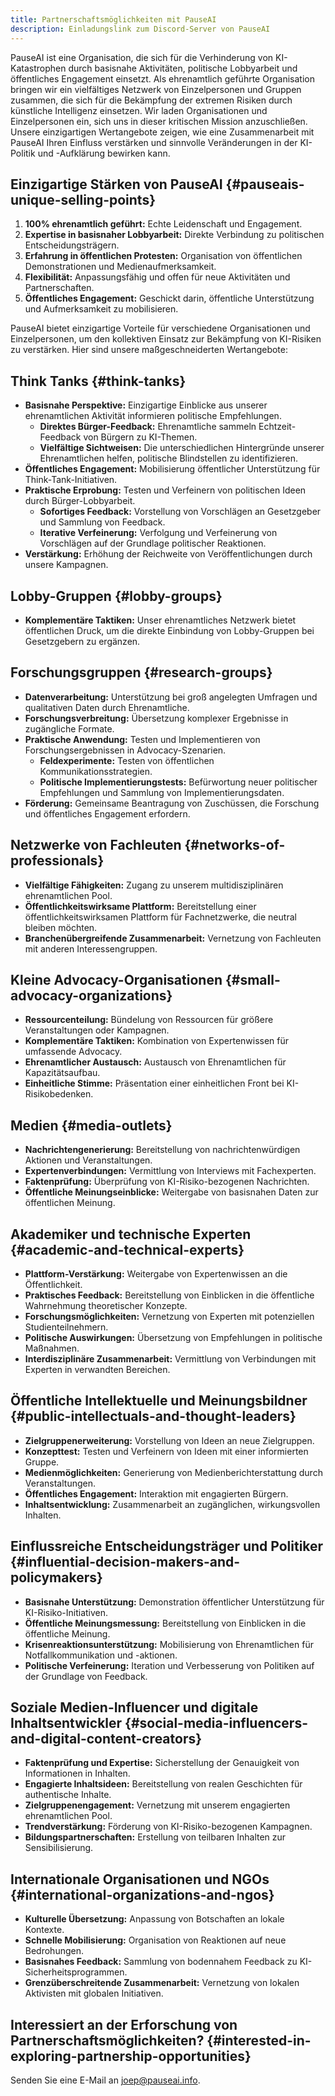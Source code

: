 ```yaml
---
title: Partnerschaftsmöglichkeiten mit PauseAI
description: Einladungslink zum Discord-Server von PauseAI
---
```

PauseAI ist eine Organisation, die sich für die Verhinderung von KI-Katastrophen durch basisnahe Aktivitäten, politische Lobbyarbeit und öffentliches Engagement einsetzt.
Als ehrenamtlich geführte Organisation bringen wir ein vielfältiges Netzwerk von Einzelpersonen und Gruppen zusammen, die sich für die Bekämpfung der extremen Risiken durch künstliche Intelligenz einsetzen.
Wir laden Organisationen und Einzelpersonen ein, sich uns in dieser kritischen Mission anzuschließen.
Unsere einzigartigen Wertangebote zeigen, wie eine Zusammenarbeit mit PauseAI Ihren Einfluss verstärken und sinnvolle Veränderungen in der KI-Politik und -Aufklärung bewirken kann.

## Einzigartige Stärken von PauseAI {#pauseais-unique-selling-points}

1. **100% ehrenamtlich geführt:** Echte Leidenschaft und Engagement.
2. **Expertise in basisnaher Lobbyarbeit:** Direkte Verbindung zu politischen Entscheidungsträgern.
3. **Erfahrung in öffentlichen Protesten:** Organisation von öffentlichen Demonstrationen und Medienaufmerksamkeit.
4. **Flexibilität:** Anpassungsfähig und offen für neue Aktivitäten und Partnerschaften.
5. **Öffentliches Engagement:** Geschickt darin, öffentliche Unterstützung und Aufmerksamkeit zu mobilisieren.

PauseAI bietet einzigartige Vorteile für verschiedene Organisationen und Einzelpersonen, um den kollektiven Einsatz zur Bekämpfung von KI-Risiken zu verstärken. Hier sind unsere maßgeschneiderten Wertangebote:

## Think Tanks {#think-tanks}

- **Basisnahe Perspektive:** Einzigartige Einblicke aus unserer ehrenamtlichen Aktivität informieren politische Empfehlungen.
  - **Direktes Bürger-Feedback:** Ehrenamtliche sammeln Echtzeit-Feedback von Bürgern zu KI-Themen.
  - **Vielfältige Sichtweisen:** Die unterschiedlichen Hintergründe unserer Ehrenamtlichen helfen, politische Blindstellen zu identifizieren.
- **Öffentliches Engagement:** Mobilisierung öffentlicher Unterstützung für Think-Tank-Initiativen.
- **Praktische Erprobung:** Testen und Verfeinern von politischen Ideen durch Bürger-Lobbyarbeit.
  - **Sofortiges Feedback:** Vorstellung von Vorschlägen an Gesetzgeber und Sammlung von Feedback.
  - **Iterative Verfeinerung:** Verfolgung und Verfeinerung von Vorschlägen auf der Grundlage politischer Reaktionen.
- **Verstärkung:** Erhöhung der Reichweite von Veröffentlichungen durch unsere Kampagnen.

## Lobby-Gruppen {#lobby-groups}

- **Komplementäre Taktiken:** Unser ehrenamtliches Netzwerk bietet öffentlichen Druck, um die direkte Einbindung von Lobby-Gruppen bei Gesetzgebern zu ergänzen.

## Forschungsgruppen {#research-groups}

- **Datenverarbeitung:** Unterstützung bei groß angelegten Umfragen und qualitativen Daten durch Ehrenamtliche.
- **Forschungsverbreitung:** Übersetzung komplexer Ergebnisse in zugängliche Formate.
- **Praktische Anwendung:** Testen und Implementieren von Forschungsergebnissen in Advocacy-Szenarien.
  - **Feldexperimente:** Testen von öffentlichen Kommunikationsstrategien.
  - **Politische Implementierungstests:** Befürwortung neuer politischer Empfehlungen und Sammlung von Implementierungsdaten.
- **Förderung:** Gemeinsame Beantragung von Zuschüssen, die Forschung und öffentliches Engagement erfordern.

## Netzwerke von Fachleuten {#networks-of-professionals}

- **Vielfältige Fähigkeiten:** Zugang zu unserem multidisziplinären ehrenamtlichen Pool.
- **Öffentlichkeitswirksame Plattform:** Bereitstellung einer öffentlichkeitswirksamen Plattform für Fachnetzwerke, die neutral bleiben möchten.
- **Branchenübergreifende Zusammenarbeit:** Vernetzung von Fachleuten mit anderen Interessengruppen.

## Kleine Advocacy-Organisationen {#small-advocacy-organizations}

- **Ressourcenteilung:** Bündelung von Ressourcen für größere Veranstaltungen oder Kampagnen.
- **Komplementäre Taktiken:** Kombination von Expertenwissen für umfassende Advocacy.
- **Ehrenamtlicher Austausch:** Austausch von Ehrenamtlichen für Kapazitätsaufbau.
- **Einheitliche Stimme:** Präsentation einer einheitlichen Front bei KI-Risikobedenken.

## Medien {#media-outlets}

- **Nachrichtengenerierung:** Bereitstellung von nachrichtenwürdigen Aktionen und Veranstaltungen.
- **Expertenverbindungen:** Vermittlung von Interviews mit Fachexperten.
- **Faktenprüfung:** Überprüfung von KI-Risiko-bezogenen Nachrichten.
- **Öffentliche Meinungseinblicke:** Weitergabe von basisnahen Daten zur öffentlichen Meinung.

## Akademiker und technische Experten {#academic-and-technical-experts}

- **Plattform-Verstärkung:** Weitergabe von Expertenwissen an die Öffentlichkeit.
- **Praktisches Feedback:** Bereitstellung von Einblicken in die öffentliche Wahrnehmung theoretischer Konzepte.
- **Forschungsmöglichkeiten:** Vernetzung von Experten mit potenziellen Studienteilnehmern.
- **Politische Auswirkungen:** Übersetzung von Empfehlungen in politische Maßnahmen.
- **Interdisziplinäre Zusammenarbeit:** Vermittlung von Verbindungen mit Experten in verwandten Bereichen.

## Öffentliche Intellektuelle und Meinungsbildner {#public-intellectuals-and-thought-leaders}

- **Zielgruppenerweiterung:** Vorstellung von Ideen an neue Zielgruppen.
- **Konzepttest:** Testen und Verfeinern von Ideen mit einer informierten Gruppe.
- **Medienmöglichkeiten:** Generierung von Medienberichterstattung durch Veranstaltungen.
- **Öffentliches Engagement:** Interaktion mit engagierten Bürgern.
- **Inhaltsentwicklung:** Zusammenarbeit an zugänglichen, wirkungsvollen Inhalten.

## Einflussreiche Entscheidungsträger und Politiker {#influential-decision-makers-and-policymakers}

- **Basisnahe Unterstützung:** Demonstration öffentlicher Unterstützung für KI-Risiko-Initiativen.
- **Öffentliche Meinungsmessung:** Bereitstellung von Einblicken in die öffentliche Meinung.
- **Krisenreaktionsunterstützung:** Mobilisierung von Ehrenamtlichen für Notfallkommunikation und -aktionen.
- **Politische Verfeinerung:** Iteration und Verbesserung von Politiken auf der Grundlage von Feedback.

## Soziale Medien-Influencer und digitale Inhaltsentwickler {#social-media-influencers-and-digital-content-creators}

- **Faktenprüfung und Expertise:** Sicherstellung der Genauigkeit von Informationen in Inhalten.
- **Engagierte Inhaltsideen:** Bereitstellung von realen Geschichten für authentische Inhalte.
- **Zielgruppenengagement:** Vernetzung mit unserem engagierten ehrenamtlichen Pool.
- **Trendverstärkung:** Förderung von KI-Risiko-bezogenen Kampagnen.
- **Bildungspartnerschaften:** Erstellung von teilbaren Inhalten zur Sensibilisierung.

## Internationale Organisationen und NGOs {#international-organizations-and-ngos}

- **Kulturelle Übersetzung:** Anpassung von Botschaften an lokale Kontexte.
- **Schnelle Mobilisierung:** Organisation von Reaktionen auf neue Bedrohungen.
- **Basisnahes Feedback:** Sammlung von bodennahem Feedback zu KI-Sicherheitsprogrammen.
- **Grenzüberschreitende Zusammenarbeit:** Vernetzung von lokalen Aktivisten mit globalen Initiativen.

## Interessiert an der Erforschung von Partnerschaftsmöglichkeiten? {#interested-in-exploring-partnership-opportunities}

Senden Sie eine E-Mail an [joep@pauseai.info](mailto:joep@pauseai.info).
